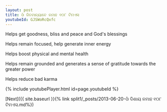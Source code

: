 ```yaml
---
layout: post
title: ଓଁ ଜିତମାନ୍ୟାବେ ନମାହ ୧୦୮ ଟିମଏସ
youtubeId: GJSWoRcQxfc
---
```

 
 
Helps get goodness, bliss and peace and God's blessings
 
Helps remain focused, help generate inner energy 
 
Helps boost physical and mental health 
 
Helps remain grounded and generates a sense of gratitude towards the greater power 
 
Helps reduce bad karma
 
 
 
 


{% include youtubePlayer.html id=page.youtubeId %}
 
[Next]({{ site.baseurl }}{% link  split1/_posts/2013-06-20-ଓଁ ଦିଶାୟ ନମାହ ୧୦୮ ଟିମଏସ.md%})
 
